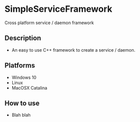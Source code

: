 # SimpleServiceFramework
Cross platform service / daemon framework

## Description
* An easy to use C++ framework to create a service / daemon.

## Platforms
* Windows 10
* Linux
* MacOSX Catalina

## How to use
* Blah blah

